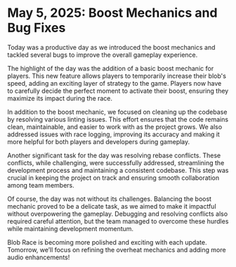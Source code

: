 # May 5, 2025: Boost Mechanics and Bug Fixes

Today was a productive day as we introduced the boost mechanics and tackled several bugs to improve the overall gameplay experience.

The highlight of the day was the addition of a basic boost mechanic for players. This new feature allows players to temporarily increase their blob's speed, adding an exciting layer of strategy to the game. Players now have to carefully decide the perfect moment to activate their boost, ensuring they maximize its impact during the race.

In addition to the boost mechanic, we focused on cleaning up the codebase by resolving various linting issues. This effort ensures that the code remains clean, maintainable, and easier to work with as the project grows. We also addressed issues with race logging, improving its accuracy and making it more helpful for both players and developers during gameplay.

Another significant task for the day was resolving rebase conflicts. These conflicts, while challenging, were successfully addressed, streamlining the development process and maintaining a consistent codebase. This step was crucial in keeping the project on track and ensuring smooth collaboration among team members.

Of course, the day was not without its challenges. Balancing the boost mechanic proved to be a delicate task, as we aimed to make it impactful without overpowering the gameplay. Debugging and resolving conflicts also required careful attention, but the team managed to overcome these hurdles while maintaining development momentum.

Blob Race is becoming more polished and exciting with each update. Tomorrow, we’ll focus on refining the overheat mechanics and adding more audio enhancements!
